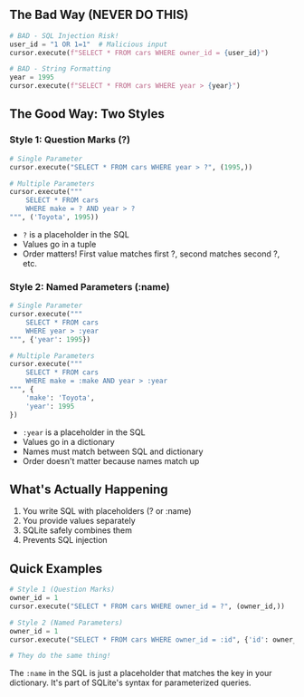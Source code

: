 ## The Bad Way (NEVER DO THIS)
```python
# BAD - SQL Injection Risk!
user_id = "1 OR 1=1"  # Malicious input
cursor.execute(f"SELECT * FROM cars WHERE owner_id = {user_id}")

# BAD - String Formatting
year = 1995
cursor.execute(f"SELECT * FROM cars WHERE year > {year}")
```

## The Good Way: Two Styles

### Style 1: Question Marks (?)
```python
# Single Parameter
cursor.execute("SELECT * FROM cars WHERE year > ?", (1995,))

# Multiple Parameters
cursor.execute("""
    SELECT * FROM cars 
    WHERE make = ? AND year > ?
""", ('Toyota', 1995))
```
- `?` is a placeholder in the SQL
- Values go in a tuple
- Order matters! First value matches first ?, second matches second ?, etc.

### Style 2: Named Parameters (:name)
```python
# Single Parameter
cursor.execute("""
    SELECT * FROM cars 
    WHERE year > :year
""", {'year': 1995})

# Multiple Parameters
cursor.execute("""
    SELECT * FROM cars 
    WHERE make = :make AND year > :year
""", {
    'make': 'Toyota',
    'year': 1995
})
```
- `:year` is a placeholder in the SQL
- Values go in a dictionary
- Names must match between SQL and dictionary
- Order doesn't matter because names match up

## What's Actually Happening
1. You write SQL with placeholders (? or :name)
2. You provide values separately
3. SQLite safely combines them
4. Prevents SQL injection

## Quick Examples
```python
# Style 1 (Question Marks)
owner_id = 1
cursor.execute("SELECT * FROM cars WHERE owner_id = ?", (owner_id,))

# Style 2 (Named Parameters)
owner_id = 1
cursor.execute("SELECT * FROM cars WHERE owner_id = :id", {'id': owner_id})

# They do the same thing!
```

The `:name` in the SQL is just a placeholder that matches the key in your dictionary. It's part of SQLite's syntax for parameterized queries.